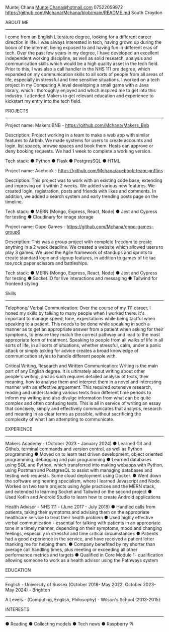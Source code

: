 

Muntej Chana
MuntejChana@hotmail.com
07522059972
https://github.com/Mchana/Mchana/blob/main/README.md
South Croydon

ABOUT ME
___________________________________________________________________________________
	
I come from an English Literature degree, looking for a different career direction in life. I was always interested in tech, having grown up during the boom of the internet, being exposed to and having fun in different eras of tech. Over the past few years in my degree, I have developed an excellent independent working discipline, as well as solid research, analysis and communication skills which would be a high quality asset in the tech field. Prior to this, I was also a call handler in the NHS 111 pre degree, which expanded on my communication skills to all sorts of people from all areas of life, especially in stressful and time sensitive situations. I worked on a tech project in my Computing A level developing a small game with a Java library, which I thoroughly enjoyed and which inspired me to get into this industry. I attended Makers to get relevant education and experience to kickstart my entry into the tech field.

PROJECTS
__________________________________________________________________________________
Project name:
Makers BNB - https://github.com/Mchana/Makers_Bnb

Description:
Project working in a team to make a web app with similar features to Airbnb. We made systems for users to create accounts and login, list spaces, browse spaces and book them. Hosts can approve or deny booking requests. We had 1 week to complete a working version.

Tech stack:
● Python
● Flask
● PostgresSQL
● HTML

Project name:
Acebook - https://github.com/Mchana/acebook-team-griffins

Description:
This project was to work with an existing code base, extending and improving on it within 2 weeks. We added various new features. We created login, registration, posts and friends with likes and comments. In addition, we added a search system and early trending posts page on the timeline.

Tech stack:
● MERN (Mongo, Express, React, Node)
● Jest and Cypress for testing
● Cloudinary for image storage

Project name:
Oppo Games - https://github.com/Mchana/oppo-games-group6

Description:
This was a group project with complete freedom to create anything in a 2 week deadline. We created a website which allowed users to play 3 games. We used the Agile framework of standups and sprints to create standard login and signup features, in addition to games of tic tac toe,rock paper scissors and battleships.

Tech stack:
● MERN (Mongo, Express, React, Node)
● Jest and Cypress for testing
● Socket.IO for live interactions and messaging
● Tailwind for frontend styling

Skills
__________________________________________________________________________________

Telephone/ Verbal Communication:
Over the course of my 111 career, I honed my skills by talking to many people when I worked there. It's important to manage speed, tone, expectations while being tactful when speaking to a patient. This needs to be done while speaking in such a manner as to get an appropriate answer from a patient when asking for their symptoms, to ensure they match the correct pathway and lead to the most appropriate form of treatment. Speaking to people from all walks of life in all sorts of life, in all sorts of situations, whether stressful, calm, under a panic attack or simply asking for advice creates a broad knowledge of communication styles to handle different people with. 

Critical Writing, Research and Written Communication:
Writing is the main part of any English degree. It is ultimately about writing about other people's writing, and as such requires detailed analysis of texts, their meaning, how to analyse them and interpret them in a novel and interesting manner with an effective arguement. This required extensive research, reading and understanding various texts from different time periods to inform my writing and also divulge information from what can be quite complex and often confusing texts. This is all in service of writing an essay that concisely, simply and effectively communicates that analysis, research and meaning in as clear terms as possible, without sacrificing the complexity of what I am attempting to communicate. 

EXPERIENCE
___________________________________________________________________________________
	
Makers Academy - (October 2023 - January 2024)
● Learned Git and Github, terminal commands and version control, as well as Python programming
● Moved on to learn test driven development, object oriented programming, debugging and pair programming
● Learned databases using SQL and Python, which transferred into making webapps with Python, using Postman and PostgresQL to assist with managing databases and testing web requests. Some cloud deployment using Docker.
● Went down the software engineering specialism, where I learned Javascript and Node. Worked on two team projects using Agile practices and the MERN stack, and extended to learning Socket and Tailwind on the second project
● Used Kotlin and Android Studio to learn how to create Android applications

Health Advisor - NHS 111 - (June 2017 - July 2018)
● Handled calls from patients, taking their symptoms and advising them on the appropriate healthcare service to treat their health problem
● Used highly effective verbal communication - essential for talking with patients in an appropriate tone in a timely manner, depending on their symptoms, mood and changing feelings, especially in stressful and time critical circumstances
● Patients had a good experience in the service, and have received a patient letter thanking me for helping them. 
● Company benefited by my shorter than average call handling times, plus meeting or exceeding all other performance metrics and targets
● Qualified in Core Module 1- qualification allowing someone to work as a health advisor using the Pathways system 

EDUCATION
__________________________________________________________________________________
English -  University of Sussex (October 2018- May 2022, October 2023-May 2024) - Brighton

A Levels - (Computing, English, Philosophy) - Wilson's School (2013-2015)

INTERESTS
__________________________________________________________________________________

● Reading
● Collecting models
● Tech news
● Raspberry Pi
